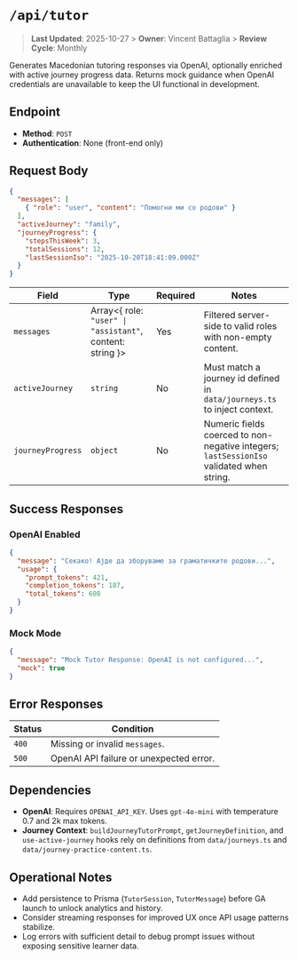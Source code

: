 # `/api/tutor`

> **Last Updated**: 2025-10-27  > **Owner**: Vincent Battaglia  > **Review Cycle**: Monthly

Generates Macedonian tutoring responses via OpenAI, optionally enriched with active journey progress data. Returns mock guidance when OpenAI credentials are unavailable to keep the UI functional in development.

## Endpoint

- **Method**: `POST`
- **Authentication**: None (front-end only)

## Request Body

```json
{
  "messages": [
    { "role": "user", "content": "Помогни ми со родови" }
  ],
  "activeJourney": "family",
  "journeyProgress": {
    "stepsThisWeek": 3,
    "totalSessions": 12,
    "lastSessionIso": "2025-10-20T18:41:09.000Z"
  }
}
```

| Field | Type | Required | Notes |
| --- | --- | --- | --- |
| `messages` | Array<{ role: `"user" \| "assistant"`, content: string }> | Yes | Filtered server-side to valid roles with non-empty content. |
| `activeJourney` | `string` | No | Must match a journey id defined in `data/journeys.ts` to inject context. |
| `journeyProgress` | `object` | No | Numeric fields coerced to non-negative integers; `lastSessionIso` validated when string. |

## Success Responses

### OpenAI Enabled
```json
{
  "message": "Секако! Ајде да зборуваме за граматичките родови...",
  "usage": {
    "prompt_tokens": 421,
    "completion_tokens": 187,
    "total_tokens": 608
  }
}
```

### Mock Mode
```json
{
  "message": "Mock Tutor Response: OpenAI is not configured...",
  "mock": true
}
```

## Error Responses

| Status | Condition |
| --- | --- |
| `400` | Missing or invalid `messages`. |
| `500` | OpenAI API failure or unexpected error. |

## Dependencies

- **OpenAI**: Requires `OPENAI_API_KEY`. Uses `gpt-4o-mini` with temperature 0.7 and 2k max tokens.
- **Journey Context**: `buildJourneyTutorPrompt`, `getJourneyDefinition`, and `use-active-journey` hooks rely on definitions from `data/journeys.ts` and `data/journey-practice-content.ts`.

## Operational Notes

- Add persistence to Prisma (`TutorSession`, `TutorMessage`) before GA launch to unlock analytics and history.
- Consider streaming responses for improved UX once API usage patterns stabilize.
- Log errors with sufficient detail to debug prompt issues without exposing sensitive learner data.
